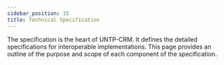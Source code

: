 ```yaml
---
sidebar_position: 15
title: Technical Specification
---
```


The specification is the heart of UNTP-CRM.  It defines the detailed specifications for interoperable implementations. This page provides an outline of the purpose and scope of each component of the specification.
